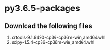 # py3.6.5-packages

## Download the following files
1. ortools-9.1.9490-cp36-cp36m-win_amd64.whl
2. scipy-1.5.4-cp36-cp36m-win_amd64.whl
